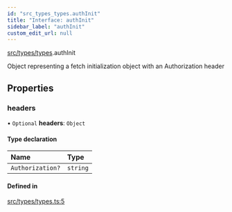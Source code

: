 ```yaml
---
id: "src_types_types.authInit"
title: "Interface: authInit"
sidebar_label: "authInit"
custom_edit_url: null
---
```


[src/types/types](../modules/src_types_types.md).authInit

Object representing a fetch initialization object with an Authorization header

## Properties

### headers

• `Optional` **headers**: `Object`

#### Type declaration

| Name | Type |
| :------ | :------ |
| `Authorization?` | `string` |

#### Defined in

[src/types/types.ts:5](https://github.com/backlineint/decoupled-kit-js/blob/33b5eb77/packages/drupal-kit/src/types/types.ts#L5)
